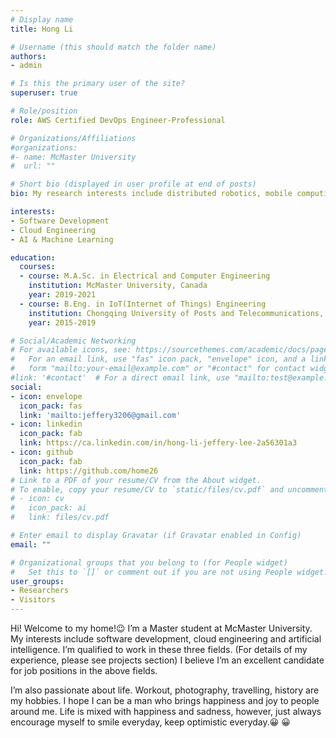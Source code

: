 ```yaml
---
# Display name
title: Hong Li

# Username (this should match the folder name)
authors:
- admin

# Is this the primary user of the site?
superuser: true

# Role/position
role: AWS Certified DevOps Engineer-Professional

# Organizations/Affiliations
#organizations:
#- name: McMaster University
#  url: ""

# Short bio (displayed in user profile at end of posts)
bio: My research interests include distributed robotics, mobile computing and programmable matter.

interests:
- Software Development
- Cloud Engineering
- AI & Machine Learning

education:
  courses:
  - course: M.A.Sc. in Electrical and Computer Engineering
    institution: McMaster University, Canada
    year: 2019-2021
  - course: B.Eng. in IoT(Internet of Things) Engineering
    institution: Chongqing University of Posts and Telecommunications, China
    year: 2015-2019

# Social/Academic Networking
# For available icons, see: https://sourcethemes.com/academic/docs/page-builder/#icons
#   For an email link, use "fas" icon pack, "envelope" icon, and a link in the
#   form "mailto:your-email@example.com" or "#contact" for contact widget.
#link: '#contact'  # For a direct email link, use "mailto:test@example.org".
social:
- icon: envelope
  icon_pack: fas
  link: 'mailto:jeffery3206@gmail.com'
- icon: linkedin
  icon_pack: fab
  link: https://ca.linkedin.com/in/hong-li-jeffery-lee-2a56301a3
- icon: github
  icon_pack: fab
  link: https://github.com/home26
# Link to a PDF of your resume/CV from the About widget.
# To enable, copy your resume/CV to `static/files/cv.pdf` and uncomment the lines below.
# - icon: cv
#   icon_pack: ai
#   link: files/cv.pdf

# Enter email to display Gravatar (if Gravatar enabled in Config)
email: ""

# Organizational groups that you belong to (for People widget)
#   Set this to `[]` or comment out if you are not using People widget.
user_groups:
- Researchers
- Visitors
---
```


Hi! Welcome to my home!:wink: I’m a Master student at McMaster University. My interests include software development, cloud engineering and artificial intelligence. I’m qualified to work in these three fields. (For details of my experience, please see projects section)  I believe I’m an excellent candidate for job positions in the above fields.

I’m also passionate about life. Workout, photography, travelling, history are my hobbies. I hope I can be a man who brings happiness and joy to people around me.  Life is mixed with happiness and sadness, however, just always encourage myself to smile everyday, keep optimistic everyday.:grinning: :grinning: 
